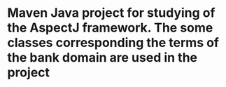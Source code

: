 # Maven Java project for studying of the AspectJ framework. The some classes corresponding the terms of the bank domain are used in the project
